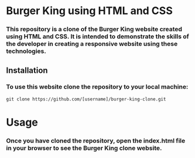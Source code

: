 # Burger King using HTML and CSS
### This repository is a clone of the Burger King website created using HTML and CSS. It is intended to demonstrate the skills of the developer in creating a responsive website using these technologies.

## Installation
### To use this website clone the repository to your local machine:
   ```git clone https://github.com/[username]/burger-king-clone.git```
   
# Usage
### Once you have cloned the repository, open the index.html file in your browser to see the Burger King clone website.
